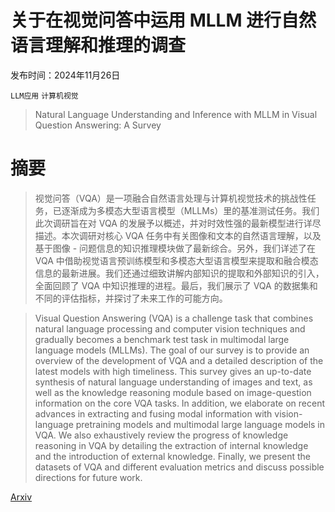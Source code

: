 # 关于在视觉问答中运用 MLLM 进行自然语言理解和推理的调查

发布时间：2024年11月26日

`LLM应用` `计算机视觉`

> Natural Language Understanding and Inference with MLLM in Visual Question Answering: A Survey

# 摘要

> 视觉问答（VQA）是一项融合自然语言处理与计算机视觉技术的挑战性任务，已逐渐成为多模态大型语言模型（MLLMs）里的基准测试任务。我们此次调研旨在对 VQA 的发展予以概述，并对时效性强的最新模型进行详尽描述。本次调研对核心 VQA 任务中有关图像和文本的自然语言理解，以及基于图像 - 问题信息的知识推理模块做了最新综合。另外，我们详述了在 VQA 中借助视觉语言预训练模型和多模态大型语言模型来提取和融合模态信息的最新进展。我们还通过细致讲解内部知识的提取和外部知识的引入，全面回顾了 VQA 中知识推理的进程。最后，我们展示了 VQA 的数据集和不同的评估指标，并探讨了未来工作的可能方向。

> Visual Question Answering (VQA) is a challenge task that combines natural language processing and computer vision techniques and gradually becomes a benchmark test task in multimodal large language models (MLLMs). The goal of our survey is to provide an overview of the development of VQA and a detailed description of the latest models with high timeliness. This survey gives an up-to-date synthesis of natural language understanding of images and text, as well as the knowledge reasoning module based on image-question information on the core VQA tasks. In addition, we elaborate on recent advances in extracting and fusing modal information with vision-language pretraining models and multimodal large language models in VQA. We also exhaustively review the progress of knowledge reasoning in VQA by detailing the extraction of internal knowledge and the introduction of external knowledge. Finally, we present the datasets of VQA and different evaluation metrics and discuss possible directions for future work.

[Arxiv](https://arxiv.org/abs/2411.17558)